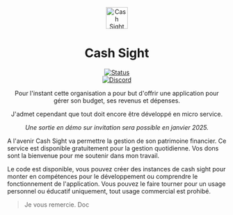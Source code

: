 <div align="center">
	<img src="https://avatars.githubusercontent.com/u/170715457?s=400&u=783cf2fd86f81d52ae4fc0c87f7cac07f925d473&v=4" alt="Cash Sight logo" width="50px" />
</div>
<div align="center">
    <h1>Cash Sight</h1>
    <a href="https://cashsight.fr/"> <img alt ="Status" src="https://img.shields.io/badge/Status-Beta%20public-EFCB8C?style=for-the-badge"> </a>
    <br/>
    <a href="https://discord.gg/MM2b7kWjde"><img alt="Discord" src="https://img.shields.io/discord/1201514411559505961?color=blue&labelColor=292929&label=chat%20-%20discord&logo=discord&style=for-the-badge" /></a>
    <br/>
    <p>Pour l'instant cette organisation a pour but d'offrir une application pour gérer son budget, ses revenus et dépenses.</p>
    <p>J'admet cependant que tout doit encore être développé en micro service.</p>
    <p><i>Une sortie en démo sur invitation sera possible en janvier 2025.</i></p>
</div>

A l'avenir Cash Sight va permettre la gestion de son patrimoine financier.
Ce service est disponible gratuitement pour la gestion quotidienne.
Vos dons sont la bienvenue pour me soutenir dans mon travail.

Le code est disponible, vous pouvez créer des instances de cash sight pour monter en compétences pour le développement ou comprendre le fonctionnement de l'application. Vous pouvez le faire tourner pour un usage personnel ou éducatif uniquement, tout usage commercial est prohibé.

> Je vous remercie.
Doc
